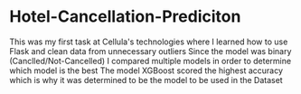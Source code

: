 # Hotel-Cancellation-Prediciton
This was my first task at Cellula's technologies where I learned how to use Flask and clean data from unnecessary outliers
Since the model was binary (Canclled/Not-Cancelled) I compared multiple models in order to determine which model is the best
The model XGBoost scored the highest accuracy which is why it was determined to be the model to be used in the Dataset


